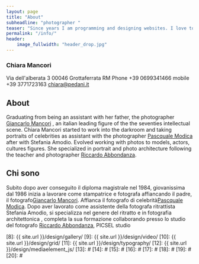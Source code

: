 ```yaml
---
layout: page
title: "About"
subheadline: "photographer "
teaser: "Since years I am programming and designing websites. I love to work with open source tools and learn via code from others. This time I want to try to give something back..."
permalink: "/info/"
header:
    image_fullwidth: "header_drop.jpg"
---
```





### Chiara Mancori
   Via dell'alberata 3
   00046 Grottaferrata RM
   Phone +39 0699341466
   mobile +39 3771723163
   [chiara@pedani.it][4]


## About

Graduating from being an assistant with her father, the photographer   [Giancarlo Mancori][1] , an italian leading figure of the the seventies intellectual scene. Chiara Mancori started to work into the darkroom and taking portraits of celebrities as assistant with the photographer  [Pascquale Modica][2] after with Stefania Amodio. Evolved working with photos to models, actors, cultures figures. She specialized in portrait and photo architecture following the  teacher and  photographer [Riccardo Abbondanza][3].

## Chi sono

Subito dopo aver conseguito il diploma magistrale nel 1984, giovanissima dal 1986 inizia a lavorare come stampatrice e fotografa affiancando il padre, il fotografo[Giancarlo Mancori][1]. Affianca il fotografo di celebrità[Pascquale Modica][2]. Dopo aver lavorato come assistente della fotografa ritrattista Stefania Amodio, si specializza nel genere del ritratto  e in fotografia  architettonica , completa la sua formazione collaborando presso lo studio del fotografo  [Riccardo Abbondanza][3], PICSEL studio


 [1]: http://http://www.giancarlomancori.it/
 [2]: http://www.pasqualemodica.it/
 [3]: http://www.riccardoabbondanza.it/
 [4]: mailto:chiara@pedani.it
 [5]: #
 [6]: #
 [7]: #
 [8]: {{ site.url }}/design/gallery/
 [9]: {{ site.url }}/design/video/
 [10]: {{ site.url }}/design/grid/
 [11]: {{ site.url }}/design/typography/
 [12]: {{ site.url }}/design/mediaelement_js/
 [13]: #
 [14]: #
 [15]: #
 [16]: #
 [17]: #
 [18]: #
 [19]: #
 [20]: #